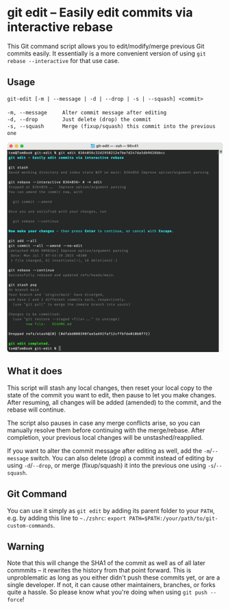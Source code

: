 # git edit – Easily edit commits via interactive rebase

This Git command script allows you to edit/modify/merge previous Git commits easily. It essentially is a more convenient version of using `git rebase --interactive` for that use case.

## Usage

```
git-edit [-m | --message | -d | --drop | -s | --squash] <commit>

-m, --message     Alter commit message after editing
-d, --drop        Just delete (drop) the commit
-s, --squash      Merge (fixup/squash) this commit into the previous one
```

![Screenshot](/screenshot.png?raw=true)

## What it does

This script will stash any local changes, then reset your local copy to the state of the commit you want to edit, then pause to let you make changes. After resuming, all changes will be added (amended) to the commit, and the rebase will continue.

The script also pauses in case any merge conflicts arise, so you can manually resolve them before continuing with the merge/rebase. After completion, your previous local changes will be unstashed/reapplied.

If you want to alter the commit message after editing as well, add the `-m`/`--message` switch. You can also delete (drop) a commit instead of editing by using `-d`/`--drop`, or merge (fixup/squash) it into the previous one using `-s`/`--squash`.

## Git Command

You can use it simply as `git edit` by adding its parent folder to your `PATH`, e.g. by adding this line to `~./zshrc`: `export PATH=$PATH:/your/path/to/git-custom-commands`.

## Warning

Note that this will change the SHA1 of the commit as well as of all later commmits – it rewrites the history from that point forward. This is unproblematic as long as you either didn't push these commits yet, or are a single developer. If not, it can cause other maintainers, branches, or forks quite a hassle. So please know what you're doing when using `git push --force`!
